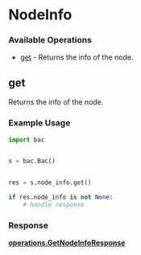 # NodeInfo

### Available Operations

* [get](#get) - Returns the info of the node.

## get

Returns the info of the node.

### Example Usage

```python
import bac


s = bac.Bac()


res = s.node_info.get()

if res.node_info is not None:
    # handle response
```


### Response

**[operations.GetNodeInfoResponse](../../models/operations/getnodeinforesponse.md)**

